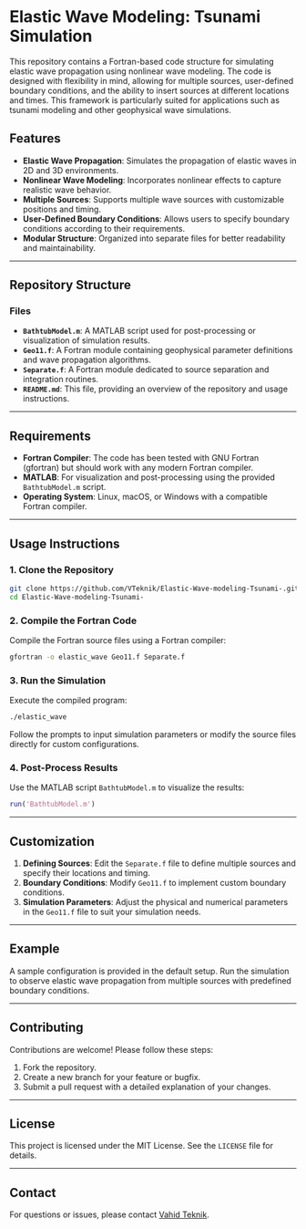 # Elastic Wave Modeling: Tsunami Simulation

This repository contains a Fortran-based code structure for simulating elastic wave propagation using nonlinear wave modeling. The code is designed with flexibility in mind, allowing for multiple sources, user-defined boundary conditions, and the ability to insert sources at different locations and times. This framework is particularly suited for applications such as tsunami modeling and other geophysical wave simulations.

## Features

- **Elastic Wave Propagation**: Simulates the propagation of elastic waves in 2D and 3D environments.
- **Nonlinear Wave Modeling**: Incorporates nonlinear effects to capture realistic wave behavior.
- **Multiple Sources**: Supports multiple wave sources with customizable positions and timing.
- **User-Defined Boundary Conditions**: Allows users to specify boundary conditions according to their requirements.
- **Modular Structure**: Organized into separate files for better readability and maintainability.

---

## Repository Structure

### Files

- **`BathtubModel.m`**: A MATLAB script used for post-processing or visualization of simulation results.
- **`Geo11.f`**: A Fortran module containing geophysical parameter definitions and wave propagation algorithms.
- **`Separate.f`**: A Fortran module dedicated to source separation and integration routines.
- **`README.md`**: This file, providing an overview of the repository and usage instructions.

---

## Requirements

- **Fortran Compiler**: The code has been tested with GNU Fortran (gfortran) but should work with any modern Fortran compiler.
- **MATLAB**: For visualization and post-processing using the provided `BathtubModel.m` script.
- **Operating System**: Linux, macOS, or Windows with a compatible Fortran compiler.

---

## Usage Instructions

### 1. Clone the Repository
```bash
git clone https://github.com/VTeknik/Elastic-Wave-modeling-Tsunami-.git
cd Elastic-Wave-modeling-Tsunami-
```

### 2. Compile the Fortran Code
Compile the Fortran source files using a Fortran compiler:
```bash
gfortran -o elastic_wave Geo11.f Separate.f
```

### 3. Run the Simulation
Execute the compiled program:
```bash
./elastic_wave
```
Follow the prompts to input simulation parameters or modify the source files directly for custom configurations.

### 4. Post-Process Results
Use the MATLAB script `BathtubModel.m` to visualize the results:
```matlab
run('BathtubModel.m')
```

---

## Customization

1. **Defining Sources**: Edit the `Separate.f` file to define multiple sources and specify their locations and timing.
2. **Boundary Conditions**: Modify `Geo11.f` to implement custom boundary conditions.
3. **Simulation Parameters**: Adjust the physical and numerical parameters in the `Geo11.f` file to suit your simulation needs.

---

## Example

A sample configuration is provided in the default setup. Run the simulation to observe elastic wave propagation from multiple sources with predefined boundary conditions.

---

## Contributing

Contributions are welcome! Please follow these steps:
1. Fork the repository.
2. Create a new branch for your feature or bugfix.
3. Submit a pull request with a detailed explanation of your changes.

---

## License

This project is licensed under the MIT License. See the `LICENSE` file for details.

---

## Contact

For questions or issues, please contact [Vahid Teknik](mailto:vahid.teknik@gmail.com).

